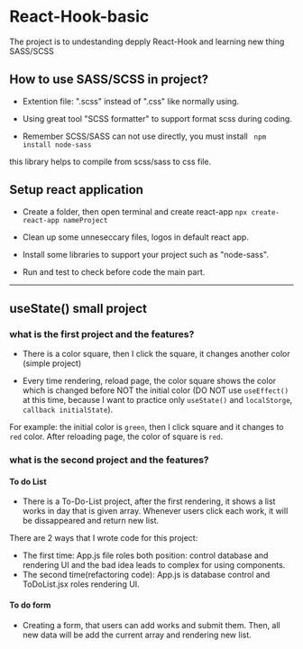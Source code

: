 # React-Hook-basic
The project is to undestanding depply React-Hook and learning new thing SASS/SCSS

## How to use SASS/SCSS in project?
- Extention file: ".scss" instead of ".css" like normally using.

- Using great tool "SCSS formatter" to support format scss during coding.

- Remember SCSS/SASS can not use directly, you must install 
` npm install node-sass` 

this library helps to compile from scss/sass to css file.

## Setup react application
- Create a folder, then open terminal and create react-app 
`npx create-react-app nameProject`

- Clean up some unneseccary files, logos in default react app.

- Install some libraries to support your project such as "node-sass".

- Run and test to check before code the main part.

---------------------------------------------------------
## useState() small project
### what is the first project and the features? 
- There is a color square, then I click the square, it changes another color (simple project)

- Every time rendering, reload page, the color square shows the color which is changed before NOT the initial color (DO NOT use `useEffect()` at this time, because I want to practice only `useState()` and `localStorge`, `callback initialState`).

For example: the initial color is `green`, then I click square and it changes to `red` color. After reloading page, the color of square is `red`.

### what is the second project and the features? 
#### To do List
- There is a To-Do-List project, after the first rendering, it shows a list works in day that is given array. Whenever users click each work, it will be dissappeared and return new list.

There are 2 ways that I wrote code for this project:
- The first time: App.js file roles both position: control database and rendering UI and the bad idea leads to complex for using components.
- The second time(refactoring code): App.js is database control and ToDoList.jsx roles rendering UI.

#### To do form
- Creating a form, that users can add works and submit them. Then, all new data will be add the current array and rendering new list.

